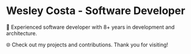 # Wesley Costa - Software Developer

🚀 Experienced software developer with 8+ years in development and architecture.

🌐 Check out my projects and contributions. Thank you for visiting!
